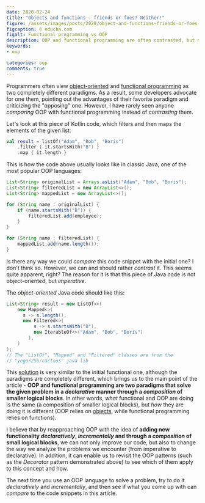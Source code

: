 ```yaml
---
date: 2020-02-24
title: "Objects and functions - friends or foes? Neither!"
figure: /assets/images/posts/2020/object-and-functions-friends-or-foes-neither/Functional-Programming-vs-OOP.png
figcaption: © educba.com
figalt: Functional programming vs OOP
description: OOP and functional programming are often contrasted, but maybe they should be compared instead?
keywords:
- oop

categories: oop
comments: true
---
```


Programmers often view [object-oriented] and [functional programming] as two completely different paradigms. As a result,
some developers advocate for one them, pointing out the advantages of their favorite paradigm and criticizing the
"opposing" one. However, I have rarely seen anyone *comparing* OOP with functional programming instead of
*contrasting* them.

<!--more-->

Let's look at this piece of Kotlin code, which filters and then maps the elements of the given list:

```kotlin
val result = listOf("Adam", "Bob", "Boris")
    .filter { it.startsWith("B") }
    .map { it.length }
```

This is how the code above usually looks like in classic Java, one of the most popular OOP languages:

```java
List<String> originalList = Arrays.asList("Adam", "Bob", "Boris");
List<String> filteredList = new ArrayList<>();
List<String> mappedList = new ArrayList<>();

for (String name : originalList) {
    if (name.startsWith("B")) {
        filteredList.add(employee);
    } 
}

for (String name : filteredList) {
    mappedList.add(name.length());
}
```

Is there any way we could *compare* this code snippet with the initial one? I don't think so. However, we can
and should rather *contrast* it. This seems quite apparent, right? The reason for it is that this piece of Java code is
not object-oriented, but *imperative*.

The *object-oriented* Java code should like this:

```java
List<String> result = new ListOf<>(
    new Mapped<>(
      s -> s.length(),
      new Filtered<>(
          s -> s.startsWith("B"),
          new IterableOf<>("Adam", "Bob", "Boris")
        ),
    )
);
// The "ListOf", "Mapped" and "Filtered" classes are from the
// "yegor256/cactoos" java lib
```
 
This [solution] is very similar to the initial functional one, although the paradigms are completely different, which brings
us to the main point of the article - **OOP and functional programming are two paradigms that solve the given problem
in a *declarative* manner through a *composition* of smaller logical blocks**. In other words, *what* functional and OOP
are doing is the same (a composition of smaller logical blocks), but *how* they are doing it is different
(OOP relies on [objects], while functional programming relies on functions).

I believe that by reapproaching OOP with the idea of **adding new functionality *declaratively*, *incrementally*
and through a *composition* of small logical blocks**,
we can not only improve our code, but also to change the way we analyze the problems we encounter (from imperative to
declarative). In addition, it can enable us to revisit the OOP patterns (such as the *Decorator* pattern demonstrated above)
to see which of them apply to this concept and how.

The next time you use an OOP language to solve a problem, try to do it *declaratively* and *incrementally*, and then
see if what you come up with can *compare* to the code snippets in this article. 


[functional programming]: https://en.wikipedia.org/wiki/Functional_programming
[object-oriented]: https://en.wikipedia.org/wiki/Object-oriented_programming
[solution]: https://www.yegor256.com/2015/02/26/composable-decorators.html
[objects]: /2018/07/27/props-file.html
